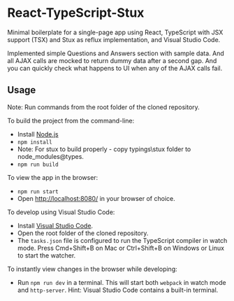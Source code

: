 # React-TypeScript-Stux

Minimal boilerplate for a single-page app using React, TypeScript with JSX support (TSX) and Stux as reflux implementation, and Visual Studio Code.

Implemented simple Questions and Answers section with sample data. And all AJAX calls are mocked to return dummy data after a second gap.
And you can quickly check what happens to UI when any of the AJAX calls fail.

## Usage

Note: Run commands from the root folder of the cloned repository.

To build the project from the command-line:

* Install [Node.js](https://nodejs.org/)
* `npm install`
* Note: For stux to build properly - copy typings\stux folder to node_modules\@types.
* `npm run build`

To view the app in the browser:

* `npm run start`
* Open [http://localhost:8080/](http://localhost:8080/) in your browser of choice.

To develop using Visual Studio Code:

* Install [Visual Studio Code](https://code.visualstudio.com/).
* Open the root folder of the cloned repository.
* The `tasks.json` file is configured to run the TypeScript compiler in watch mode. Press Cmd+Shift+B on Mac or Ctrl+Shift+B on Windows or Linux to start the watcher.

To instantly view changes in the browser while developing:

* Run `npm run dev` in a terminal. This will start both `webpack` in watch mode and `http-server`. Hint: Visual Studio Code contains a built-in terminal.
